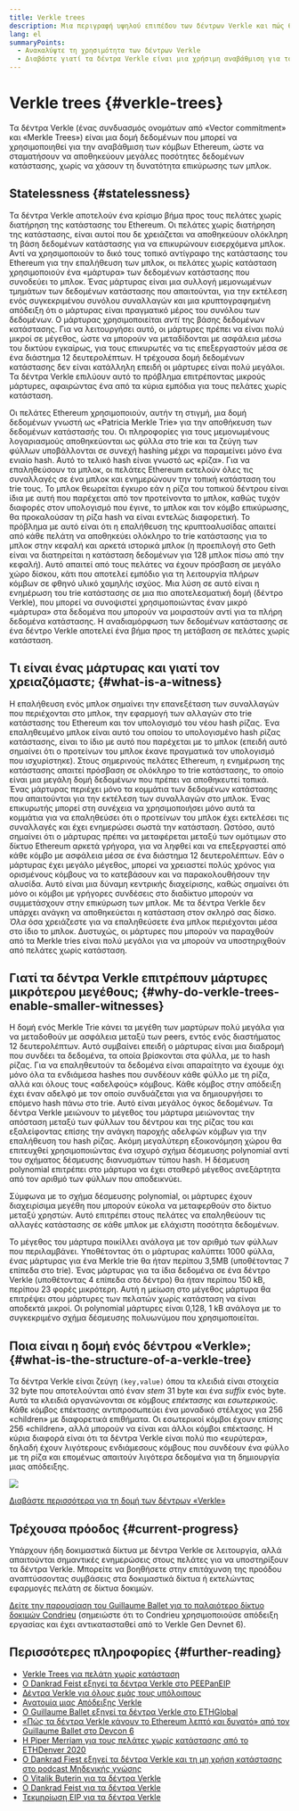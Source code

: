 ```yaml
---
title: Verkle trees
description: Μια περιγραφή υψηλού επιπέδου των δέντρων Verkle και πώς θα χρησιμοποιηθούν για την αναβάθμιση του Ethereum
lang: el
summaryPoints:
  - Ανακαλύψτε τη χρησιμότητα των δέντρων Verkle
  - Διαβάστε γιατί τα δέντρα Verkle είναι μια χρήσιμη αναβάθμιση για το Ethereum
---
```


# Verkle trees {#verkle-trees}

Τα δέντρα Verkle (ένας συνδυασμός ονομάτων από «Vector commitment» και «Merkle Trees») είναι μια δομή δεδομένων που μπορεί να χρησιμοποιηθεί για την αναβάθμιση των κόμβων Ethereum, ώστε να σταματήσουν να αποθηκεύουν μεγάλες ποσότητες δεδομένων κατάστασης, χωρίς να χάσουν τη δυνατότητα επικύρωσης των μπλοκ.

## Statelessness {#statelessness}

Τα δέντρα Verkle αποτελούν ένα κρίσιμο βήμα προς τους πελάτες χωρίς διατήρηση της κατάστασης του Ethereum. Οι πελάτες χωρίς διατήρηση της κατάστασης, είναι αυτοί που δε χρειάζεται να αποθηκεύουν ολόκληρη τη βάση δεδομένων κατάστασης για να επικυρώνουν εισερχόμενα μπλοκ. Αντί να χρησιμοποιούν το δικό τους τοπικό αντίγραφο της κατάστασης του Ethereum για την επαλήθευση των μπλοκ, οι πελάτες χωρίς κατάσταση χρησιμοποιούν ένα «μάρτυρα» των δεδομένων κατάστασης που συνοδεύει το μπλοκ. Ένας μάρτυρας είναι μια συλλογή μεμονωμένων τμημάτων των δεδομένων κατάστασης που απαιτούνται, για την εκτέλεση ενός συγκεκριμένου συνόλου συναλλαγών και μια κρυπτογραφημένη απόδειξη ότι ο μάρτυρας είναι πραγματικό μέρος του συνόλου των δεδομένων. Ο μάρτυρας χρησιμοποιείται _αντί_ της βάσης δεδομένων κατάστασης. Για να λειτουργήσει αυτό, οι μάρτυρες πρέπει να είναι πολύ μικροί σε μέγεθος, ώστε να μπορούν να μεταδίδονται με ασφάλεια μέσω του δικτύου εγκαίρως, για τους επικυρωτές να τις επεξεργαστούν μέσα σε ένα διάστημα 12 δευτερολέπτων. Η τρέχουσα δομή δεδομένων κατάστασης δεν είναι κατάλληλη επειδή οι μάρτυρες είναι πολύ μεγάλοι. Τα δέντρα Verkle επιλύουν αυτό το πρόβλημα επιτρέποντας μικρούς μάρτυρες, αφαιρώντας ένα από τα κύρια εμπόδια για τους πελάτες χωρίς κατάσταση.

<ExpandableCard title="Γιατί θέλουμε πελάτες χωρίς κατάσταση;" eventCategory="/roadmap/verkle-trees" eventName="clicked why do we want stateless clients?">

Οι πελάτες Ethereum χρησιμοποιούν, αυτήν τη στιγμή, μια δομή δεδομένων γνωστή ως «Patricia Merkle Trie» για την αποθήκευση των δεδομένων κατάστασής του. Οι πληροφορίες για τους μεμονωμένους λογαριασμούς αποθηκεύονται ως φύλλα στο trie και τα ζεύγη των φύλλων υποβάλλονται σε συνεχή hashing μέχρι να παραμείνει μόνο ένα ενιαίο hash. Αυτό το τελικό hash είναι γνωστό ως «ρίζα». Για να επαληθεύσουν τα μπλοκ, οι πελάτες Ethereum εκτελούν όλες τις συναλλαγές σε ένα μπλοκ και ενημερώνουν την τοπική κατάσταση του trie τους. Το μπλοκ θεωρείται έγκυρο εάν η ρίζα του τοπικού δέντρου είναι ίδια με αυτή που παρέχεται από τον προτείνοντα το μπλοκ, καθώς τυχόν διαφορές στον υπολογισμό που έγινε, το μπλοκ και τον κόμβο επικύρωσης, θα προκαλούσαν τη ρίζα hash να είναι εντελώς διαφορετική. Το πρόβλημα με αυτό είναι ότι η επαλήθευση της κρυπτοαλυσίδας απαιτεί από κάθε πελάτη να αποθηκεύει ολόκληρο το trie κατάστασης για το μπλοκ στην κεφαλή και αρκετά ιστορικά μπλοκ (η προεπιλογή στο Geth είναι να διατηρείται η κατάσταση δεδομένων για 128 μπλοκ πίσω από την κεφαλή). Αυτό απαιτεί από τους πελάτες να έχουν πρόσβαση σε μεγάλο χώρο δίσκου, κάτι που αποτελεί εμπόδιο για τη λειτουργία πλήρων κόμβων σε φθηνό υλικό χαμηλής ισχύος. Μια λύση σε αυτό είναι η ενημέρωση του trie κατάστασης σε μια πιο αποτελεσματική δομή (δέντρο Verkle), που μπορεί να συνοψιστεί χρησιμοποιώντας έναν μικρό «μάρτυρα» στα δεδομένα που μπορούν να μοιραστούν αντί για τα πλήρη δεδομένα κατάστασης. Η αναδιαμόρφωση των δεδομένων κατάστασης σε ένα δέντρο Verkle αποτελεί ένα βήμα προς τη μετάβαση σε πελάτες χωρίς κατάσταση.

</ExpandableCard>

## Τι είναι ένας μάρτυρας και γιατί τον χρειαζόμαστε; {#what-is-a-witness}

Η επαλήθευση ενός μπλοκ σημαίνει την επανεξέταση των συναλλαγών που περιέχονται στο μπλοκ, την εφαρμογή των αλλαγών στο trie κατάστασης του Ethereum και τον υπολογισμό του νέου hash ρίζας. Ένα επαληθευμένο μπλοκ είναι αυτό του οποίου το υπολογισμένο hash ρίζας κατάστασης, είναι το ίδιο με αυτό που παρέχεται με το μπλοκ (επειδή αυτό σημαίνει ότι ο προτείνων του μπλοκ έκανε πραγματικά τον υπολογισμό που ισχυρίστηκε). Στους σημερινούς πελάτες Ethereum, η ενημέρωση της κατάστασης απαιτεί πρόσβαση σε ολόκληρο το trie κατάστασης, το οποίο είναι μια μεγάλη δομή δεδομένων που πρέπει να αποθηκευτεί τοπικά. Ένας μάρτυρας περιέχει μόνο τα κομμάτια των δεδομένων κατάστασης που απαιτούνται για την εκτέλεση των συναλλαγών στο μπλοκ. Ένας επικυρωτής μπορεί στη συνέχεια να χρησιμοποιήσει μόνο αυτά τα κομμάτια για να επαληθεύσει ότι ο προτείνων του μπλοκ έχει εκτελέσει τις συναλλαγές και έχει ενημερώσει σωστά την κατάσταση. Ωστόσο, αυτό σημαίνει ότι ο μάρτυρας πρέπει να μεταφέρεται μεταξύ των ομότιμων στο δίκτυο Ethereum αρκετά γρήγορα, για να ληφθεί και να επεξεργαστεί από κάθε κόμβο με ασφάλεια μέσα σε ένα διάστημα 12 δευτερολέπτων. Εάν ο μάρτυρας έχει μεγάλο μέγεθος, μπορεί να χρειαστεί πολύς χρόνος για ορισμένους κόμβους να το κατεβάσουν και να παρακολουθήσουν την αλυσίδα. Αυτό είναι μια δύναμη κεντρικής διαχείρισης, καθώς σημαίνει ότι μόνο οι κόμβοι με γρήγορες συνδέσεις στο διαδίκτυο μπορούν να συμμετάσχουν στην επικύρωση των μπλοκ. Με τα δέντρα Verkle δεν υπάρχει ανάγκη να αποθηκεύεται η κατάσταση στον σκληρό σας δίσκο. _Όλα_ όσα χρειάζεστε για να επαληθεύσετε ένα μπλοκ περιέχονται μέσα στο ίδιο το μπλοκ. Δυστυχώς, οι μάρτυρες που μπορούν να παραχθούν από τα Merkle tries είναι πολύ μεγάλοι για να μπορούν να υποστηριχθούν από πελάτες χωρίς κατάσταση.

## Γιατί τα δέντρα Verkle επιτρέπουν μάρτυρες μικρότερου μεγέθους; {#why-do-verkle-trees-enable-smaller-witnesses}

Η δομή ενός Merkle Trie κάνει τα μεγέθη των μαρτύρων πολύ μεγάλα για να μεταδοθούν με ασφάλεια μεταξύ των peers, εντός ενός διαστήματος 12 δευτερολέπτων. Αυτό συμβαίνει επειδή ο μάρτυρας είναι μια διαδρομή που συνδέει τα δεδομένα, τα οποία βρίσκονται στα φύλλα, με το hash ρίζας. Για να επαληθευτούν τα δεδομένα είναι απαραίτητο να έχουμε όχι μόνο όλα τα ενδιάμεσα hashes που συνδέουν κάθε φύλλο με τη ρίζα, αλλά και όλους τους «αδελφούς» κόμβους. Κάθε κόμβος στην απόδειξη έχει έναν αδελφό με τον οποίο συνδυάζεται για να δημιουργήσει το επόμενο hash πάνω στο trie. Αυτό είναι μεγάλος όγκος δεδομένων. Τα δέντρα Verkle μειώνουν το μέγεθος του μάρτυρα μειώνοντας την απόσταση μεταξύ των φύλλων του δέντρου και της ρίζας του και εξαλείφοντας επίσης την ανάγκη παροχής αδελφών κόμβων για την επαλήθευση του hash ρίζας. Ακόμη μεγαλύτερη εξοικονόμηση χώρου θα επιτευχθεί χρησιμοποιώντας ένα ισχυρό σχήμα δέσμευσης polynomial αντί του σχήματος δέσμευσης διανυσμάτων τύπου hash. Η δέσμευση polynomial επιτρέπει στο μάρτυρα να έχει σταθερό μέγεθος ανεξάρτητα από τον αριθμό των φύλλων που αποδεικνύει.

Σύμφωνα με το σχήμα δέσμευσης polynomial, οι μάρτυρες έχουν διαχειρίσιμα μεγέθη που μπορούν εύκολα να μεταφερθούν στο δίκτυο μεταξύ χρηστών. Αυτό επιτρέπει στους πελάτες να επαληθεύουν τις αλλαγές κατάστασης σε κάθε μπλοκ με ελάχιστη ποσότητα δεδομένων.

<ExpandableCard title="Πόσο ακριβώς μπορούν τα δέντρα Verkle να μειώσουν το μέγεθος του μάρτυρα;" eventCategory="/roadmap/verkle-trees" eventName="clicked exactly how much can Verkle trees reduce witness size?">

Το μέγεθος του μάρτυρα ποικίλλει ανάλογα με τον αριθμό των φύλλων που περιλαμβάνει. Υποθέτοντας ότι ο μάρτυρας καλύπτει 1000 φύλλα, ένας μάρτυρας για ένα Merkle trie θα ήταν περίπου 3,5MB (υποθέτοντας 7 επίπεδα στο trie). Ένας μάρτυρας για τα ίδια δεδομένα σε ένα δέντρο Verkle (υποθέτοντας 4 επίπεδα στο δέντρο) θα ήταν περίπου 150 kB, περίπου 23 φορές μικρότερη. Αυτή η μείωση στο μέγεθος μάρτυρα θα επιτρέψει στου μάρτυρες των πελατών χωρίς κατάσταση να είναι αποδεκτά μικροί. Οι polynomial μάρτυρες είναι 0,128, 1 kB ανάλογα με το συγκεκριμένο σχήμα δέσμευσης πολυωνύμου που χρησιμοποιείται.

</ExpandableCard>

## Ποια είναι η δομή ενός δέντρου «Verkle»; {#what-is-the-structure-of-a-verkle-tree}

Τα δέντρα Verkle είναι ζεύγη `(key,value)` όπου τα κλειδιά είναι στοιχεία 32 byte που αποτελούνται από έναν _stem_ 31 byte και ένα _suffix_ ενός byte. Αυτά τα κλειδιά οργανώνονται σε κόμβους _επέκτασης_ και _εσωτερικούς_. Κάθε κόμβος επέκτασης αντιπροσωπεύει ένα μοναδικό στέλεχος για 256 «children» με διαφορετικά επιθήματα. Οι εσωτερικοί κόμβοι έχουν επίσης 256 «children», αλλά μπορούν να είναι και άλλοι κόμβοι επέκτασης. Η κύρια διαφορά είναι ότι τα δέντρα Verkle είναι πολύ πιο «ευρύτερα», δηλαδή έχουν λιγότερους ενδιάμεσους κόμβους που συνδέουν ένα φύλλο με τη ρίζα και επομένως απαιτούν λιγότερα δεδομένα για τη δημιουργία μιας απόδειξης.

![](./verkle.png)

[Διαβάστε περισσότερα για τη δομή των δέντρων «Verkle»](https://blog.ethereum.org/2021/12/02/verkle-tree-structure)

## Τρέχουσα πρόοδος {#current-progress}

Υπάρχουν ήδη δοκιμαστικά δίκτυα με δέντρα Verkle σε λειτουργία, αλλά απαιτούνται σημαντικές ενημερώσεις στους πελάτες για να υποστηρίξουν τα δέντρα Verkle. Μπορείτε να βοηθήσετε στην επιτάχυνση της προόδου αναπτύσσοντας συμβάσεις στα δοκιμαστικά δίκτυα ή εκτελώντας εφαρμογές πελάτη σε δίκτυα δοκιμών.

[Δείτε την παρουσίαση του Guillaume Ballet για το παλαιότερο δίκτυο δοκιμών Condrieu](https://www.youtube.com/watch?v=cPLHFBeC0Vg) (σημειώστε ότι το Condrieu χρησιμοποιούσε απόδειξη εργασίας και έχει αντικατασταθεί από το Verkle Gen Devnet 6).

## Περισσότερες πληροφορίες {#further-reading}

- [Verkle Trees για πελάτη χωρίς κατάσταση](https://verkle.info/)
- [Ο Dankrad Feist εξηγεί τα δέντρα Verkle στο PEEPanEIP](https://www.youtube.com/watch?v=RGJOQHzg3UQ)
- [Δέντρα Verkle για όλους εμάς τους υπόλοιπους](https://web.archive.org/web/20250124132255/https://research.2077.xyz/verkle-trees)
- [Ανατομία μιας Απόδειξης Verkle](https://ihagopian.com/posts/anatomy-of-a-verkle-proof)
- [Ο Guillaume Ballet εξηγεί τα δέντρα Verkle στο ETHGlobal](https://www.youtube.com/watch?v=f7bEtX3Z57o)
- [«Πώς τα δέντρα Verkle κάνουν το Ethereum λεπτό και δυνατό» από τον Guillaume Ballet στο Devcon 6](https://www.youtube.com/watch?v=Q7rStTKwuYs)
- [Η Piper Merriam για τους πελάτες χωρίς κατάστασης από το ETHDenver 2020](https://www.youtube.com/watch?v=0yiZJNciIJ4)
- [Ο Dankrad Fiest εξηγεί τα δέντρα Verkle και τη μη χρήση κατάστασης στο podcast Μηδενικής γνώσης](https://zeroknowledge.fm/podcast/202/)
- [Ο Vitalik Buterin για τα δέντρα Verkle](https://vitalik.eth.limo/general/2021/06/18/verkle.html)
- [Ο Dankrad Feist για τα δέντρα Verkle](https://dankradfeist.de/ethereum/2021/06/18/verkle-trie-for-eth1.html)
- [Τεκμηρίωση EIP για τα δέντρα Verkle](https://notes.ethereum.org/@vbuterin/verkle_tree_eip#Illustration)
